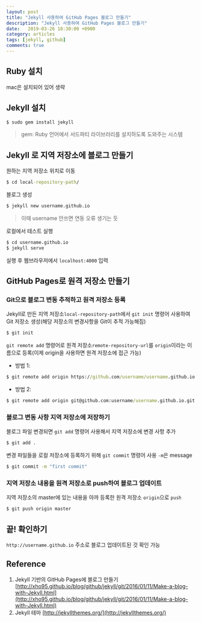 ```yaml
---
layout: post
title: "Jekyll 사용하여 GitHub Pages 블로그 만들기"
description: "Jekyll 사용하여 GitHub Pages 블로그 만들기"
date:   2019-03-26 18:30:00 +0900
category: articles
tags: [jekyll, github]
comments: true
---
```

## Ruby 설치
mac은 설치되어 있어 생략

## Jekyll 설치

```cmd
$ sudo gem install jekyll
```
> gem: Ruby 언어에서 서드파티 라이브러리를 설치하도록 도와주는 시스템

## Jekyll 로 지역 저장소에 블로그 만들기
원하는 지역 저장소 위치로 이동
```cmd
$ cd local-repository-path/
```

블로그 생성
```cmd
$ jekyll new username.github.io
```
> 이때 username 안쓰면 연동 오류 생기는 듯

로컬에서 테스트 실행
```cmd
$ cd username.github.io
$ jekyll serve
```
실행 후 웹브라우저에서 `localhost:4000` 입력

## GitHub Pages로 원격 저장소 만들기
### Git으로 블로그 변동 추적하고 원격 저장소 등록
Jekyll로 만든 지역 저장소`local-repository-path`에서 `git init` 명령어 사용하여 Git 저장소 생성(해당 저장소의 변경사항을 Git이 추적 가능해짐)
```cmd
$ git init
```

 `git remote add` 명령어로 원격 저장소`remote-repository-url`를 `origin`이라는 이름으로 등록(이제 origin을 사용하면 원격 저장소에 접근 가능)
- 방법 1:
```cmd
$ git remote add origin https://github.com/username/username.github.io.git
```
- 방법 2:
```cmd
$ git remote add origin git@github.com:username/username.github.io.git
```

### 블로그 변동 사항 지역 저장소에 저장하기
블로그 파일 변경되면 `git add` 명령어 사용해서 지역 저장소에 변경 사항 추가
```cmd
$ git add .
```

변경 파일들을 로컬 저장소에 등록하기 위해 `git commit` 명령어 사용 `-m`은 message
```cmd
$ git commit -m "first commit"
```

### 지역 저장소 내용을 원격 저장소로 push하여 블로그 업데이트
지역 저장소의 master에 있는 내용을 아까 등록한 원격 저장소 `origin`으로 `push`
```cmd
$ git push origin master
```

## 끝! 확인하기
`http://username.github.io` 주소로 블로그 업데이트된 것 확인 가능

## Reference
1. Jekyll 기반의 GitHub Pages에 블로그 만들기 [http://xho95.github.io/blog/github/jekyll/git/2016/01/11/Make-a-blog-with-Jekyll.html](http://xho95.github.io/blog/github/jekyll/git/2016/01/11/Make-a-blog-with-Jekyll.html)
2. Jekyll 테마 [http://jekyllthemes.org/](http://jekyllthemes.org/)
